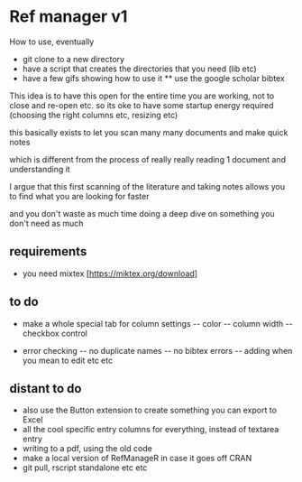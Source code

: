 # Ref manager v1

How to use, eventually

* git clone to a new directory
* have a script that creates the directories that you need (lib etc)
* have a few gifs showing how to use it
** use the google scholar bibtex

This idea is to have this open for the entire time you are working, not to close and re-open etc. so its oke
to have some startup energy required (choosing the right columns etc, resizing etc)

this basically exists to let you scan many many documents and make quick notes 

which is different from the process of really really reading 1 document and understanding it

I argue that this first scanning of the literature and taking notes allows you to find what you are looking for faster

and you don't waste as much time doing a deep dive on something you don't need as much

## requirements
- you need mixtex [https://miktex.org/download]

## to do
- make a whole special tab for column settings
-- color
-- column width
-- checkbox control

- error checking
-- no duplicate names
-- no bibtex errors
-- adding when you mean to edit etc etc

## distant to do
- also use the Button extension to create something you can export to Excel
- all the cool specific entry columns for everything, instead of textarea entry
- writing to a pdf, using the old code
- make a local version of RefManageR in case it goes off CRAN
- git pull, rscript standalone etc etc